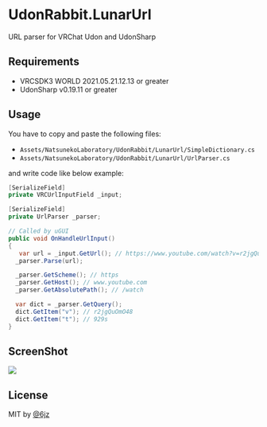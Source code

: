 # UdonRabbit.LunarUrl

URL parser for VRChat Udon and UdonSharp

## Requirements

- VRCSDK3 WORLD 2021.05.21.12.13 or greater
- UdonSharp v0.19.11 or greater

## Usage

You have to copy and paste the following files:

- `Assets/NatsunekoLaboratory/UdonRabbit/LunarUrl/SimpleDictionary.cs`
- `Assets/NatsunekoLaboratory/UdonRabbit/LunarUrl/UrlParser.cs`

and write code like below example:

```csharp
[SerializeField]
private VRCUrlInputField _input;

[SerializeField]
private UrlParser _parser;

// Called by uGUI
public void OnHandleUrlInput()
{
   var url = _input.GetUrl(); // https://www.youtube.com/watch?v=r2jgQuOmO48&t=929s
  _parser.Parse(url);

  _parser.GetScheme(); // https
  _parser.GetHost(); // www.youtube.com
  _parser.GetAbsolutePath(); // /watch

  var dict = _parser.GetQuery();
  dict.GetItem("v"); // r2jgQuOmO48
  dict.GetItem("t"); // 929s
}
```

## ScreenShot

<img src="https://user-images.githubusercontent.com/10832834/119802656-af3c8a00-bf19-11eb-853b-22490435ba44.png" />

## License

MIT by [@6jz](https://twitter.com)
